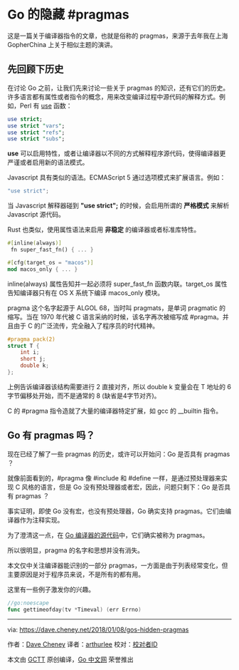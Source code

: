 # Go 的隐藏 #pragmas

这是一篇关于编译器指令的文章，也就是俗称的 pragmas，来源于去年我在上海 GopherChina 上关于相似主题的演讲。

## 先回顾下历史

在讨论 Go 之前，让我们先来讨论一些关于 pragmas 的知识，还有它们的历史。许多语言都有属性或者指令的概念，用来改变编译过程中源代码的解释方式。例如，Perl 有 [use](https://perldoc.perl.org/functions/use.html) 函数：

``` Perl
use strict;
use strict "vars";
use strict "refs";
use strict "subs";
```

**use** 可以启用特性，或者让编译器以不同的方式解释程序源代码，使得编译器更严谨或者启用新的语法模式。

Javascript 具有类似的语法。ECMAScript 5 通过选项模式来扩展语言。例如：

``` JavaScript
"use strict";
```

当 Javascript 解释器碰到 **"use strict";** 的时候，会启用所谓的 **严格模式** 来解析 Javascript 源代码。

Rust 也类似，使用属性语法来启用 **非稳定** 的编译器或者标准库特性。

``` Rust
#[inline(always)]
 fn super_fast_fn() { ... }

#[cfg(target_os = "macos")]
mod macos_only { ... }
```
inline(always) 属性告知并一起必须将 super_fast_fn 函数内联。target_os 属性告知编译器只有在 OS X 系统下编译 macos_only 模块。

pragma 这个名字起源于 ALGOL 68，当时叫 pragmats，是单词 pragmatic 的缩写。当在 1970 年代被 C 语言采纳的时候，该名字再次被缩写成 #pragma。并且由于 C 的广泛流传，完全融入了程序员的时代精神。

``` C
#pragma pack(2)
struct T {
    int i;
    short j;
	double k;
};
```

上例告诉编译器该结构需要进行 2 直接对齐，所以 double k 变量会在 T 地址的 6 字节偏移处开始，而不是通常的 8 (缺省是4字节对齐)。

C 的 #pragma 指令造就了大量的编译器特定扩展，如 gcc 的 __builtin 指令。

## Go 有 pragmas 吗？

现在已经了解了一些 pragmas 的历史，或许可以开始问：Go 是否具有 pragmas ？

就像前面看到的，#pragma 像 #include 和 #define 一样，是通过预处理器来实现 C 风格的语言，但是 Go 没有预处理器或者宏，因此，问题只剩下：Go 是否具有 pragmas ？

事实证明，即使 Go 没有宏，也没有预处理器，Go 确实支持 pragmas。它们由编译器作为注释实现。

为了澄清这一点，在 [Go 编译器的源代码](https://github.com/golang/go/blob/master/src/cmd/compile/internal/gc/lex.go#L64)中，它们确实被称为 pragmas。

所以很明显，pragma 的名字和思想并没有消失。

本文仅中关注编译器能识别的一部分 pragmas，一方面是由于列表经常变化，但主要原因是对于程序员来说，不是所有的都有用。

这里有一些例子激发你的兴趣。

``` Go
//go:noescape 
func gettimeofday(tv *Timeval) (err Errno)
```




----------------

via: https://dave.cheney.net/2018/01/08/gos-hidden-pragmas

作者：[Dave Cheney](https://dave.cheney.net/about)
译者：[arthurlee](https://github.com/arthurlee)
校对：[校对者ID](https://github.com/校对者ID)

本文由 [GCTT](https://github.com/studygolang/GCTT) 原创编译，[Go 中文网](https://studygolang.com/) 荣誉推出
